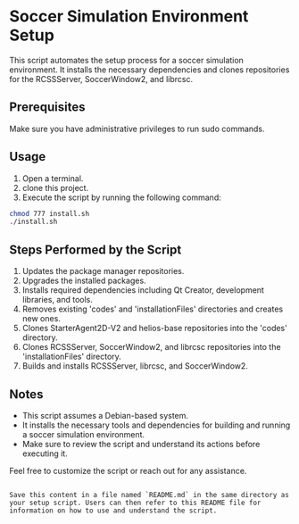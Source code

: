 # Soccer Simulation Environment Setup

This script automates the setup process for a soccer simulation environment. It installs the necessary dependencies and clones repositories for the RCSSServer, SoccerWindow2, and librcsc.

## Prerequisites

Make sure you have administrative privileges to run sudo commands.

## Usage

1. Open a terminal.
2. clone this project.
3. Execute the script by running the following command:

```bash
chmod 777 install.sh
./install.sh
```

## Steps Performed by the Script

1. Updates the package manager repositories.
2. Upgrades the installed packages.
3. Installs required dependencies including Qt Creator, development libraries, and tools.
4. Removes existing 'codes' and 'installationFiles' directories and creates new ones.
5. Clones StarterAgent2D-V2 and helios-base repositories into the 'codes' directory.
6. Clones RCSSServer, SoccerWindow2, and librcsc repositories into the 'installationFiles' directory.
7. Builds and installs RCSSServer, librcsc, and SoccerWindow2.

## Notes

- This script assumes a Debian-based system.
- It installs the necessary tools and dependencies for building and running a soccer simulation environment.
- Make sure to review the script and understand its actions before executing it.

Feel free to customize the script or reach out for any assistance.
```

Save this content in a file named `README.md` in the same directory as your setup script. Users can then refer to this README file for information on how to use and understand the script.
